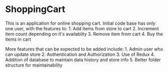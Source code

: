 # ShoppingCart

This is an application for online shopping cart.
Initial code base has only one user, with the features to:
	1. Add items from store to cart
	2. Increment item count depending on it's availablity
	3. Remove item from cart
	4. Buy the items in cart
	
More features that can be expected to be added include:
	1. Admin user who can update store
	2. Authentication and Authorization
	3. Use of Redux
	4. Addition of database to maintain data history and store info
	5. Better folder structure for maintainability
